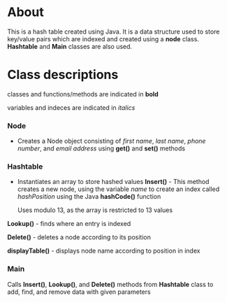 # About

This is a hash table created using Java.  It is a data structure used to store key/value pairs which are indexed and created using a **node** class.  **Hashtable** and **Main** classes are also used.

# Class descriptions

classes and functions/methods are indicated in **bold**

variables and indeces are indicated in _italics_


### Node

 *  Creates a Node object consisting of _first name_, _last name_, _phone number_, and _email address_ using **get()** and **set()** methods
 
### Hashtable

 *  Instantiates an array to store hashed values
**Insert()** - This method creates a new node, using the variable _name_ to create an index called _hashPosition_ using the Java **hashCode()** function
    
    Uses modulo 13, as the array is restricted to 13 values
    
**Lookup()** - finds where an entry is indexed

**Delete()** - deletes a node according to its position

**displayTable()** - displays node name according to position in index

### Main

Calls **Insert()**, **Lookup()**, and **Delete()** methods from **Hashtable** class to add, find, and remove data with given parameters
   
